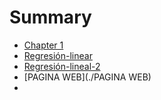 # Summary

- [Chapter 1](./chapter_1.md)
- [Regresión-linear](./Regresionlinear-PBI.md)
- [Regresión-lineal-2](./Regresionlineal2-PBI.md)
- [PAGINA WEB](./PAGINA WEB)
- 
